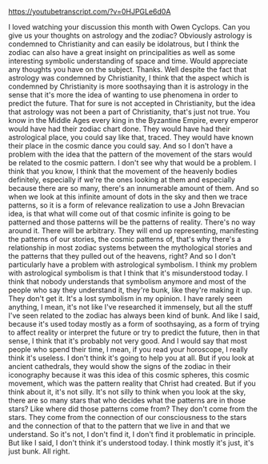 https://youtubetranscript.com/?v=0HJPGLe6d0A

 I loved watching your discussion this month with Owen Cyclops. Can you give us your thoughts on astrology and the zodiac? Obviously astrology is condemned to Christianity and can easily be idolatrous, but I think the zodiac can also have a great insight on principalities as well as some interesting symbolic understanding of space and time. Would appreciate any thoughts you have on the subject. Thanks. Well despite the fact that astrology was condemned by Christianity, I think that the aspect which is condemned by Christianity is more soothsaying than it is astrology in the sense that it's more the idea of wanting to use phenomena in order to predict the future. That for sure is not accepted in Christianity, but the idea that astrology was not been a part of Christianity, that's just not true. You know in the Middle Ages every king in the Byzantine Empire, every emperor would have had their zodiac chart done. They would have had their astrological place, you could say like that, traced. They would have known their place in the cosmic dance you could say. And so I don't have a problem with the idea that the pattern of the movement of the stars would be related to the cosmic pattern. I don't see why that would be a problem. I think that you know, I think that the movement of the heavenly bodies definitely, especially if we're the ones looking at them and especially because there are so many, there's an innumerable amount of them. And so when we look at this infinite amount of dots in the sky and then we trace patterns, so it is a form of relevance realization to use a John Brevacian idea, is that what will come out of that cosmic infinite is going to be patterned and those patterns will be the patterns of reality. There's no way around it. There will be arbitrary. They will end up representing, manifesting the patterns of our stories, the cosmic patterns of, that's why there's a relationship in most zodiac systems between the mythological stories and the patterns that they pulled out of the heavens, right? And so I don't particularly have a problem with astrological symbolism. I think my problem with astrological symbolism is that I think that it's misunderstood today. I think that nobody understands that symbolism anymore and most of the people who say they understand it, they're bunk, like they're making it up. They don't get it. It's a lost symbolism in my opinion. I have rarely seen anything, I mean, it's not like I've researched it immensely, but all the stuff I've seen related to the zodiac has always been kind of bunk. And like I said, because it's used today mostly as a form of soothsaying, as a form of trying to affect reality or interpret the future or try to predict the future, then in that sense, I think that it's probably not very good. And I would say that most people who spend their time, I mean, if you read your horoscope, I really think it's useless. I don't think it's going to help you at all. But if you look at ancient cathedrals, they would show the signs of the zodiac in their iconography because it was this idea of this cosmic spheres, this cosmic movement, which was the pattern reality that Christ had created. But if you think about it, it's not silly. It's not silly to think when you look at the sky, there are so many stars that who decides what the patterns are in those stars? Like where did those patterns come from? They don't come from the stars. They come from the connection of our consciousness to the stars and the connection of that to the pattern that we live in and that we understand. So it's not, I don't find it, I don't find it problematic in principle. But like I said, I don't think it's understood today. I think mostly it's just, it's just bunk. All right.